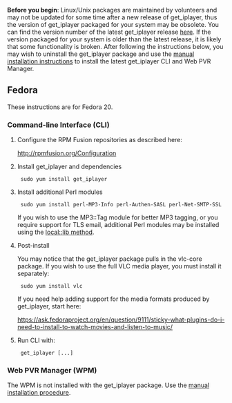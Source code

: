 **Before you begin**: Linux/Unix packages are maintained by volunteers and may not be updated for some time after a new release of get_iplayer, thus the version of get_iplayer packaged for your system may be obsolete. You can find the version number of the latest get_iplayer release [here](https://github.com/get-iplayer/get_iplayer/releases). If the version packaged for your system is older than the latest release, it is likely that some functionality is broken. After following the instructions below, you may wish to uninstall the get_iplayer package and use the [manual installation instructions](/wiki/manual) to install the latest get_iplayer CLI and Web PVR Manager. 

## Fedora

These instructions are for Fedora 20.

### Command-line Interface (CLI)

1. Configure the RPM Fusion repositories as described here:

    <http://rpmfusion.org/Configuration>

2. Install get_iplayer and dependencies

        sudo yum install get_iplayer

3. Install additional Perl modules

        sudo yum install perl-MP3-Info perl-Authen-SASL perl-Net-SMTP-SSL

    If you wish to use the MP3::Tag module for better MP3 tagging, or you require support for TLS email, additional Perl modules may be installed using the [local::lib method](/wiki/manual#manual-perl-locallib).	
4. Post-install

    You may notice that the get_iplayer package pulls in the vlc-core package.  If you wish to use the full VLC media player, you must install it separately:

        sudo yum install vlc

    If you need help adding support for the media formats produced by get_iplayer, start here:

    <https://ask.fedoraproject.org/en/question/9111/sticky-what-plugins-do-i-need-to-install-to-watch-movies-and-listen-to-music/>

5. Run CLI with:

    	get_iplayer [...]

### Web PVR Manager (WPM)

The WPM is not installed with the get_iplayer package.  Use the [manual installation procedure](/wiki/manual).